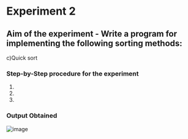 #   Experiment 2
## Aim of the experiment - Write a program for implementing the following sorting methods:
  c)Quick sort

### Step-by-Step procedure for the experiment
1.
2.
3.


### Output Obtained

![image](https://user-images.githubusercontent.com/77834002/106880293-33b49400-6702-11eb-88d9-0559c9a599cc.png)

